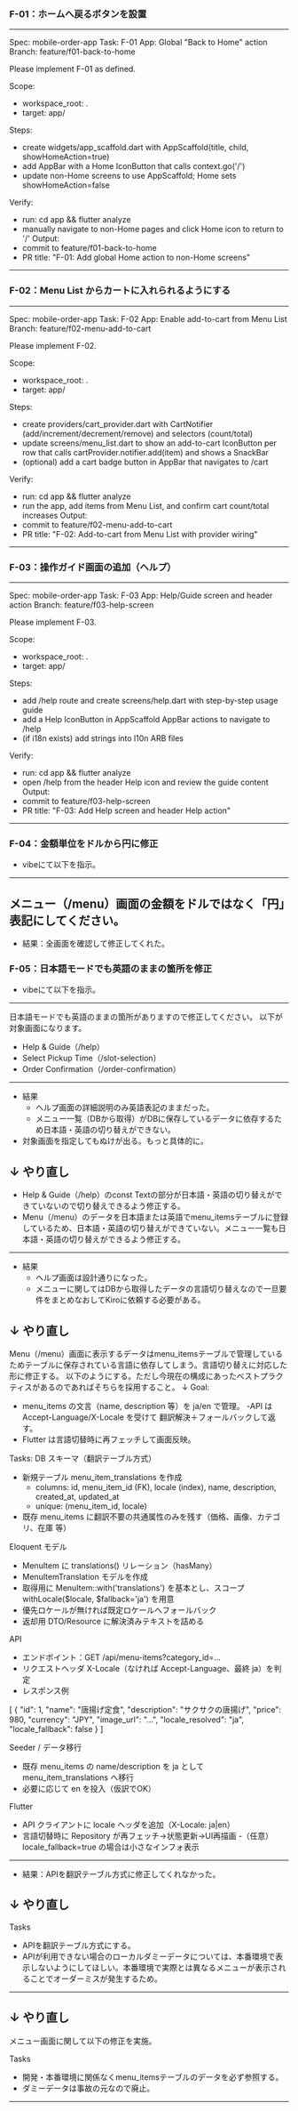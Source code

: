 ### F-01：ホームへ戻るボタンを設置
---
Spec: mobile-order-app
Task: F-01 App: Global "Back to Home" action
Branch: feature/f01-back-to-home

Please implement F-01 as defined.

Scope:
- workspace_root: .
- target: app/

Steps:
- create widgets/app_scaffold.dart with AppScaffold(title, child, showHomeAction=true)
- add AppBar with a Home IconButton that calls context.go('/')
- update non-Home screens to use AppScaffold; Home sets showHomeAction=false

Verify:
- run: cd app && flutter analyze
- manually navigate to non-Home pages and click Home icon to return to '/'
Output:
- commit to feature/f01-back-to-home
- PR title: "F-01: Add global Home action to non-Home screens"
---

### F-02：Menu List からカートに入れられるようにする
---
Spec: mobile-order-app
Task: F-02 App: Enable add-to-cart from Menu List
Branch: feature/f02-menu-add-to-cart

Please implement F-02.

Scope:
- workspace_root: .
- target: app/

Steps:
- create providers/cart_provider.dart with CartNotifier (add/increment/decrement/remove) and selectors (count/total)
- update screens/menu_list.dart to show an add-to-cart IconButton per row that calls cartProvider.notifier.add(item) and shows a SnackBar
- (optional) add a cart badge button in AppBar that navigates to /cart

Verify:
- run: cd app && flutter analyze
- run the app, add items from Menu List, and confirm cart count/total increases
Output:
- commit to feature/f02-menu-add-to-cart
- PR title: "F-02: Add-to-cart from Menu List with provider wiring"
---

### F-03：操作ガイド画面の追加（ヘルプ）
---
Spec: mobile-order-app
Task: F-03 App: Help/Guide screen and header action
Branch: feature/f03-help-screen

Please implement F-03.

Scope:
- workspace_root: .
- target: app/

Steps:
- add /help route and create screens/help.dart with step-by-step usage guide
- add a Help IconButton in AppScaffold AppBar actions to navigate to /help
- (if i18n exists) add strings into l10n ARB files

Verify:
- run: cd app && flutter analyze
- open /help from the header Help icon and review the guide content
Output:
- commit to feature/f03-help-screen
- PR title: "F-03: Add Help screen and header Help action"
---

### F-04：金額単位をドルから円に修正
- vibeにて以下を指示。
---
メニュー（/menu）画面の金額をドルではなく「円」表記にしてください。
---
- 結果：全画面を確認して修正してくれた。

### F-05：日本語モードでも英語のままの箇所を修正
- vibeにて以下を指示。
---
日本語モードでも英語のままの箇所がありますので修正してください。
以下が対象画面になります。
- Help & Guide（/help）
- Select Pickup Time（/slot-selection）
- Order Confirmation（/order-confirmation）
---
- 結果
  - ヘルプ画面の詳細説明のみ英語表記のままだった。
  - メニュー一覧（DBから取得）がDBに保存しているデータに依存するため日本語・英語の切り替えができない。
- 対象画面を指定してもぬけが出る。もっと具体的に。

↓
やり直し
---
- Help & Guide（/help）のconst Textの部分が日本語・英語の切り替えができていないので切り替えできるよう修正する。
- Menu（/menu）のデータを日本語または英語でmenu_itemsテーブルに登録しているため、日本語・英語の切り替えができていない。メニュー一覧も日本語・英語の切り替えができるよう修正する。
---
- 結果
  - ヘルプ画面は設計通りになった。
  - メニューに関してはDBから取得したデータの言語切り替えなので一旦要件をまとめなおしてKiroに依頼する必要がある。

↓
やり直し
---
Menu（/menu）画面に表示するデータはmenu_itemsテーブルで管理しているためテーブルに保存されている言語に依存してしまう。言語切り替えに対応した形に修正する。
以下のようにする。ただし今現在の構成にあったベストプラクティスがあるのであればそちらを採用すること。
↓
Goal:
 - menu_items の文言（name, description 等）を ja/en で管理。
 -API は Accept-Language/X-Locale を受けて 翻訳解決＋フォールバックして返す。
 - Flutter は言語切替時に再フェッチして画面反映。

Tasks:
DB スキーマ（翻訳テーブル方式）
- 新規テーブル menu_item_translations を作成
  - columns: id, menu_item_id (FK), locale (index), name, description, created_at, updated_at
  - unique: (menu_item_id, locale)
- 既存 menu_items に翻訳不要の共通属性のみを残す（価格、画像、カテゴリ、在庫 等）

Eloquent モデル
 - MenuItem に translations() リレーション（hasMany）
 - MenuItemTranslation モデルを作成
 - 取得用に MenuItem::with('translations') を基本とし、スコープ withLocale($locale, $fallback='ja') を用意
  - 優先ロケールが無ければ既定ロケールへフォールバック
  - 返却用 DTO/Resource に解決済みテキストを詰める

API
- エンドポイント：GET /api/menu-items?category_id=...
- リクエストヘッダ X-Locale（なければ Accept-Language、最終 ja）を判定
- レスポンス例

[
  {
    "id": 1,
    "name": "唐揚げ定食",
    "description": "サクサクの唐揚げ",
    "price": 980,
    "currency": "JPY",
    "image_url": "...",
    "locale_resolved": "ja",
    "locale_fallback": false
  }
]


Seeder / データ移行
- 既存 menu_items の name/description を ja として menu_item_translations へ移行
- 必要に応じて en を投入（仮訳でOK）

Flutter
- API クライアントに locale ヘッダを追加（X-Locale: ja|en）
- 言語切替時に Repository が再フェッチ→状態更新→UI再描画
-（任意）locale_fallback=true の場合は小さなインフォ表示
---
- 結果：APIを翻訳テーブル方式に修正してくれなかった。

↓
やり直し
---
Tasks
- APIを翻訳テーブル方式にする。
- APIが利用できない場合のローカルダミーデータについては、本番環境で表示しないようにしてほしい。本番環境で実際とは異なるメニューが表示されることでオーダーミスが発生するため。
---

↓
やり直し
---
メニュー画面に関して以下の修正を実施。

Tasks
- 開発・本番環境に関係なくmenu_itemsテーブルのデータを必ず参照する。
- ダミーデータは事故の元なので廃止。
---